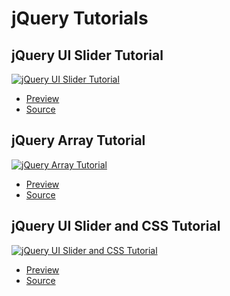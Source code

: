 # jQuery Tutorials

## jQuery UI Slider Tutorial

[![jQuery UI Slider Tutorial](https://img.youtube.com/vi/WalvXCctgBs/0.jpg)](https://youtu.be/WalvXCctgBs)

   * [Preview](https://stephino.github.io/tutorials/WalvXCctgBs)
   * [Source](https://github.com/Stephino/stephino.github.io/tree/master/tutorials/WalvXCctgBs)

## jQuery Array Tutorial

[![jQuery Array Tutorial](https://img.youtube.com/vi/7wpQiJGPwm4/0.jpg)](https://youtu.be/7wpQiJGPwm4)

   * [Preview](https://stephino.github.io/tutorials/7wpQiJGPwm4)
   * [Source](https://github.com/Stephino/stephino.github.io/tree/master/tutorials/7wpQiJGPwm4)

## jQuery UI Slider and CSS Tutorial

[![jQuery UI Slider and CSS Tutorial](https://img.youtube.com/vi/2VzBU9fq7eE/0.jpg)](https://youtu.be/2VzBU9fq7eE)

   * [Preview](https://stephino.github.io/tutorials/2VzBU9fq7eE)
   * [Source](https://github.com/Stephino/stephino.github.io/tree/master/tutorials/2VzBU9fq7eE)